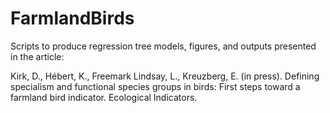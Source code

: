 # FarmlandBirds

Scripts to produce regression tree models, figures, and outputs presented in the article:

Kirk, D., Hébert, K., Freemark Lindsay, L., Kreuzberg, E. (in press). Defining specialism and functional species groups in birds: First steps toward a farmland bird indicator. Ecological Indicators.
 
